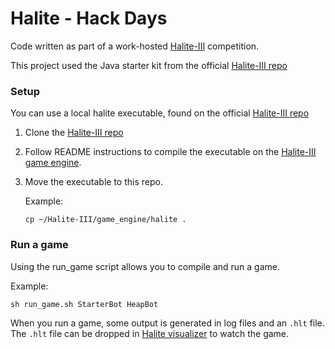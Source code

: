 # Halite - Hack Days

Code written as part of a work-hosted [Halite-III](https://2018.halite.io)
competition.

This project used the Java starter kit from the official 
[Halite-III repo](https://github.com/HaliteChallenge/Halite-III)

### Setup
You can use a local halite executable, found on the official 
[Halite-III repo](https://github.com/HaliteChallenge/Halite-III)

1. Clone the [Halite-III repo](https://github.com/HaliteChallenge/Halite-III)
2. Follow README instructions to compile the executable on the
[Halite-III game engine](https://github.com/HaliteChallenge/Halite-III/blob/master/game_engine/README.md).
3. Move the executable to this repo.
    
    Example:
    ```
    cp ~/Halite-III/game_engine/halite .
    ```

### Run a game
Using the run_game script allows you to compile and run a game.

Example:
```
sh run_game.sh StarterBot HeapBot
```

When you run a game, some output is generated in log files and an 
`.hlt` file. The `.hlt` file can be dropped in 
[Halite visualizer](https://2018.halite.io/watch-games) 
to watch the game.

